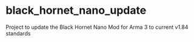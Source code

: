 # black_hornet_nano_update
Project to update the Black Hornet Nano Mod for Arma 3 to current v1.84 standards
